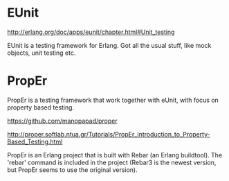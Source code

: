 # EUnit

http://erlang.org/doc/apps/eunit/chapter.html#Unit_testing

EUnit is a testing framework for Erlang. Got all the usual stuff, like mock objects, unit testing etc.

# PropEr

PropEr is a testing framework that work together with eUnit, with focus on property based testing.

https://github.com/manopapad/proper

http://proper.softlab.ntua.gr/Tutorials/PropEr_introduction_to_Property-Based_Testing.html

PropEr is an Erlang project that is built with Rebar (an Erlang buildtool). The 'rebar' command is included in the project (Rebar3 is the newest version, but PropEr seems to use the original version).
